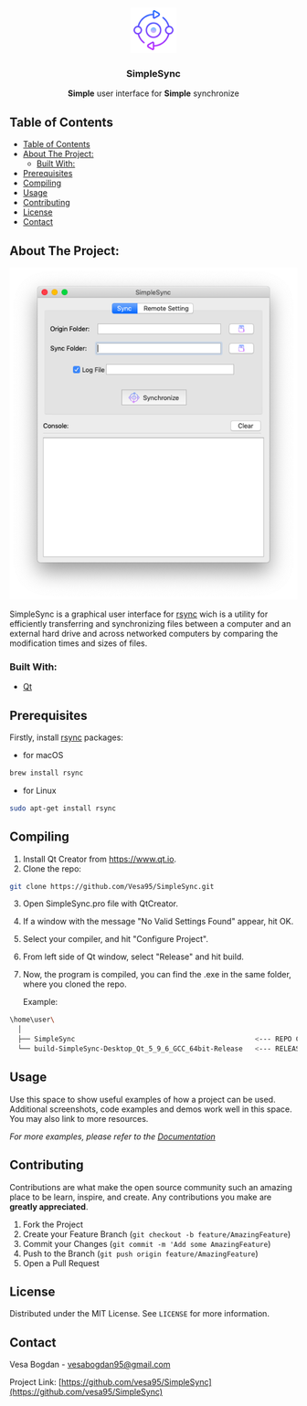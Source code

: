 <!-- PROJECT LOGO -->
<p align="center">
  <img src="img\logo.png" alt="Logo" width="80" height="80">
</p>

  <h3 align="center">SimpleSync</h3>

<p align="center">
    <b>Simple</b> user interface for <b>Simple</b> synchronize
</p>




<!-- TABLE OF CONTENTS -->
## Table of Contents


- [Table of Contents](#table-of-contents)
- [About The Project:](#about-the-project)
  - [Built With:](#built-with)
- [Prerequisites](#prerequisites)
- [Compiling](#compiling)
- [Usage](#usage)
- [Contributing](#contributing)
- [License](#license)
- [Contact](#contact)



<!-- ABOUT THE PROJECT -->
## About The Project:

<p align="center">
  <img src="img\screensh_1.png" alt="screenshot_1">
</p>

SimpleSync is a graphical user interface for [rsync](https://rsync.samba.org) wich is a utility for efficiently transferring and synchronizing files between a computer and an external hard drive and across networked computers by comparing the modification times and sizes of files.

### Built With:
* [Qt](https://www.qt.io)

## Prerequisites

Firstly, install [rsync](https://rsync.samba.org) packages:

* for macOS
```sh
brew install rsync
```
* for Linux
```sh
sudo apt-get install rsync
```

## Compiling

1. Install Qt Creator from https://www.qt.io.
2. Clone the repo:
```sh
git clone https://github.com/Vesa95/SimpleSync.git
```
3. Open SimpleSync.pro file with QtCreator.
4. If a window with the message "No Valid Settings Found" appear, hit OK.
5. Select your compiler, and hit "Configure Project".
6. From left side of Qt window, select "Release" and hit build.
7. Now, the program is compiled, you can find the .exe in the same folder, where you cloned the repo. 
   
   Example:
```sh
\home\user\
  │
  ├── SimpleSync                                            <--- REPO CLONE                         
  └── build-SimpleSync-Desktop_Qt_5_9_6_GCC_64bit-Release   <--- RELEASE FOLDER (.exe)
```




<!-- USAGE EXAMPLES -->
## Usage

Use this space to show useful examples of how a project can be used. Additional screenshots, code examples and demos work well in this space. You may also link to more resources.

_For more examples, please refer to the [Documentation](https://example.com)_



<!-- CONTRIBUTING -->
## Contributing

Contributions are what make the open source community such an amazing place to be learn, inspire, and create. Any contributions you make are **greatly appreciated**.

1. Fork the Project
2. Create your Feature Branch (`git checkout -b feature/AmazingFeature`)
3. Commit your Changes (`git commit -m 'Add some AmazingFeature`)
4. Push to the Branch (`git push origin feature/AmazingFeature`)
5. Open a Pull Request



<!-- LICENSE -->
## License

Distributed under the MIT License. See `LICENSE` for more information.



<!-- CONTACT -->
## Contact

Vesa Bogdan - vesabogdan95@gmail.com

Project Link: [https://github.com/vesa95/SimpleSync](https://github.com/vesa95/SimpleSync)





<!-- MARKDOWN LINKS & IMAGES -->
[build-shield]: https://img.shields.io/badge/build-passing-brightgreen.svg?style=flat-square
[contributors-shield]: https://img.shields.io/badge/contributors-1-orange.svg?style=flat-square
[license-shield]: https://img.shields.io/badge/license-MIT-blue.svg?style=flat-square
[license-url]: https://choosealicense.com/licenses/mit
[linkedin-shield]: https://img.shields.io/badge/-LinkedIn-black.svg?style=flat-square&logo=linkedin&colorB=555
[linkedin-url]: https://linkedin.com/in/othneildrew
[product-screenshot]: https://raw.githubusercontent.com/othneildrew/Best-README-Template/master/screenshot.png
